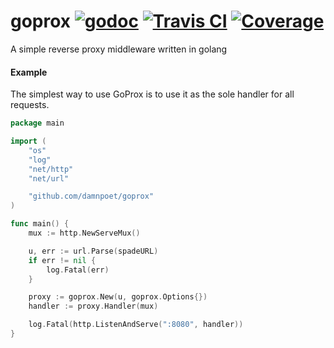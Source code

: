 # goprox [![godoc](http://img.shields.io/badge/godoc-reference-blue.svg?style=flat)](https://godoc.org/github.com/damnpoet/goprox) [![Travis CI](https://travis-ci.org/damnpoet/goprox.svg?branch=master)](https://travis-ci.org/damnpoet/goprox) [![Coverage](http://gocover.io/_badge/github.com/damnpoet/goprox)](http://gocover.io/github.com/damnpoet/goprox)
A simple reverse proxy middleware written in golang

#### Example

The simplest way to use GoProx is to use it as the sole handler for all requests.

```go
package main

import (
	"os"
	"log"
	"net/http"
	"net/url"

	"github.com/damnpoet/goprox"
)

func main() {
	mux := http.NewServeMux()

	u, err := url.Parse(spadeURL)
	if err != nil {
		log.Fatal(err)
	}

	proxy := goprox.New(u, goprox.Options{})
	handler := proxy.Handler(mux)

	log.Fatal(http.ListenAndServe(":8080", handler))
}

```
